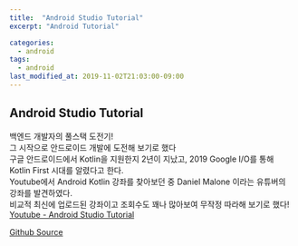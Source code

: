 ```yaml
---
title:  "Android Studio Tutorial"
excerpt: "Android Tutorial"

categories:
  - android
tags:
  - android
last_modified_at: 2019-11-02T21:03:00-09:00
---
```


## Android Studio Tutorial

백엔드 개발자의 풀스택 도전기!  
그 시작으로 안드로이드 개발에 도전해 보기로 했다  
구글 안드로이드에서 Kotlin을 지원한지 2년이 지났고, 2019 Google I/O를 통해 Kotlin First 시대를 알렸다고 한다.  
Youtube에서 Android Kotlin 강좌를 찾아보던 중 Daniel Malone 이라는 유튜버의 강좌를 발견하였다.  
비교적 최신에 업로드된 강좌이고 조회수도 꽤나 많아보여 무작정 따라해 보기로 했다!  
[Youtube - Android Studio Tutorial](https://www.youtube.com/watch?v=g9YblXBQ5uU&list=PLt72zDbwBnAWW2F4c2VvUcAsJTMWJT4PJ)  

[Github Source](https://github.com/bakose/android-tutorial)  
